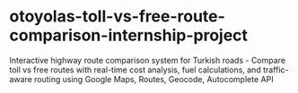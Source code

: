 # otoyolas-toll-vs-free-route-comparison-internship-project
Interactive highway route comparison system for Turkish roads - Compare toll vs free routes with real-time cost analysis, fuel calculations, and traffic-aware routing using Google Maps, Routes, Geocode, Autocomplete API
